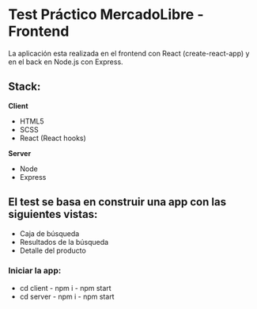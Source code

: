 # Test Práctico MercadoLibre - Frontend

La aplicación esta realizada en el frontend con React (create-react-app) y en el back en Node.js con Express.

## **Stack:**

**Client**

- HTML5
- SCSS
- React (React hooks)

**Server**

- Node
- Express

## **El test se basa en construir una app con las siguientes vistas:**

- Caja de búsqueda
- Resultados de la búsqueda
- Detalle del producto

### Iniciar la app:

- cd client - npm i - npm start
- cd server - npm i - npm start
